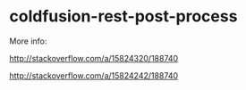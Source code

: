 coldfusion-rest-post-process
============================

More info:

http://stackoverflow.com/a/15824320/188740

http://stackoverflow.com/a/15824242/188740
